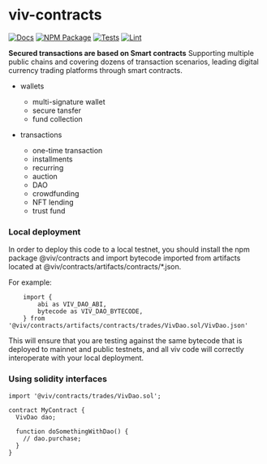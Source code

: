 # viv-contracts

[![Docs](https://img.shields.io/badge/docs-%F0%9F%93%84-blue)](https://docs.viv.com/contracts)
[![NPM Package](https://img.shields.io/npm/v/@openzeppelin/contracts.svg)](https://www.npmjs.org/package/@openzeppelin/contracts)
[![Tests](https://github.com/Uniswap/uniswap-v3-periphery/workflows/Tests/badge.svg)](https://github.com/Uniswap/uniswap-v3-periphery/actions?query=workflow%3ATests)
[![Lint](https://github.com/Uniswap/uniswap-v3-periphery/workflows/Lint/badge.svg)](https://github.com/Uniswap/uniswap-v3-periphery/actions?query=workflow%3ALint)

**Secured transactions are based on Smart contracts** Supporting multiple public chains and covering dozens of transaction scenarios, leading digital currency trading platforms through smart contracts.

- wallets
    - multi-signature wallet
    - secure tansfer
    - fund collection

- transactions
    - one-time transaction
    - installments
    - recurring 
    - auction
    - DAO
    - crowdfunding
    - NFT lending
    - trust fund

### Local deployment

In order to deploy this code to a local testnet, you should install the npm package @viv/contracts and import bytecode imported from artifacts located at @viv/contracts/artifacts/contracts/*.json. 

For example:
```
    import {
        abi as VIV_DAO_ABI,
        bytecode as VIV_DAO_BYTECODE,
    } from '@viv/contracts/artifacts/contracts/trades/VivDao.sol/VivDao.json'
```
This will ensure that you are testing against the same bytecode that is deployed to mainnet and public testnets, and all viv code will correctly interoperate with your local deployment.

### Using solidity interfaces

```
import '@viv/contracts/trades/VivDao.sol';

contract MyContract {
  VivDao dao;

  function doSomethingWithDao() {
    // dao.purchase;
  }
}
```
